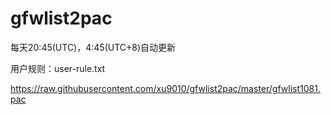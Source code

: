 # gfwlist2pac
每天20:45(UTC)，4:45(UTC+8)自动更新

用户规则：user-rule.txt

https://raw.githubusercontent.com/xu9010/gfwlist2pac/master/gfwlist1081.pac

